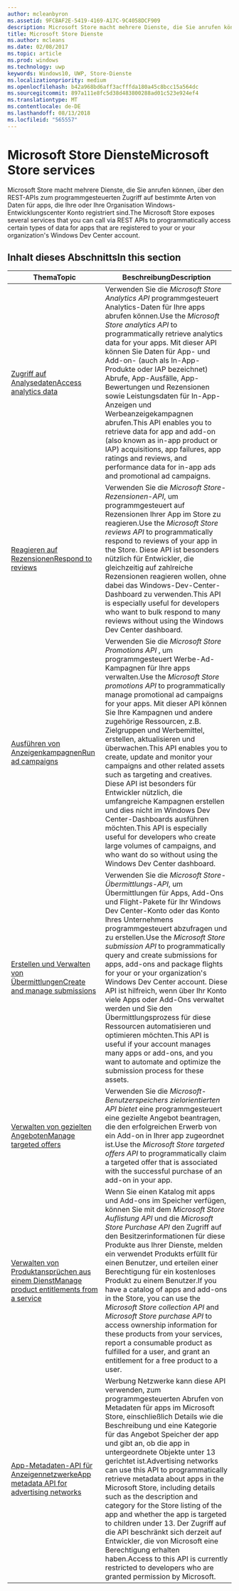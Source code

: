 ```yaml
---
author: mcleanbyron
ms.assetid: 9FCBAF2E-5419-4169-A17C-9C4058DCF909
description: Microsoft Store macht mehrere Dienste, die Sie anrufen können, über den REST-APIs zum programmgesteuerten Zugriff auf bestimmte Arten von Daten für apps, die für Ihre oder Ihrer Organisation registriert sind '' s Entwicklungscenter für Windows-Konto.
title: Microsoft Store Dienste
ms.author: mcleans
ms.date: 02/08/2017
ms.topic: article
ms.prod: windows
ms.technology: uwp
keywords: Windows10, UWP, Store-Dienste
ms.localizationpriority: medium
ms.openlocfilehash: b42a968bd6aff3acfffda180a45c8bcc15a564dc
ms.sourcegitcommit: 897a111e8fc5d38d483800288ad01c523e924ef4
ms.translationtype: MT
ms.contentlocale: de-DE
ms.lasthandoff: 08/13/2018
ms.locfileid: "565557"
---
```

# <a name="microsoft-store-services"></a><span data-ttu-id="71c2d-104">Microsoft Store Dienste</span><span class="sxs-lookup"><span data-stu-id="71c2d-104">Microsoft Store services</span></span>

<span data-ttu-id="71c2d-105">Microsoft Store macht mehrere Dienste, die Sie anrufen können, über den REST-APIs zum programmgesteuerten Zugriff auf bestimmte Arten von Daten für apps, die Ihre oder Ihre Organisation Windows-Entwicklungscenter Konto registriert sind.</span><span class="sxs-lookup"><span data-stu-id="71c2d-105">The Microsoft Store exposes several services that you can call via REST APIs to programmatically access certain types of data for apps that are registered to your or your organization's Windows Dev Center account.</span></span>

## <a name="in-this-section"></a><span data-ttu-id="71c2d-106">Inhalt dieses Abschnitts</span><span class="sxs-lookup"><span data-stu-id="71c2d-106">In this section</span></span>


| <span data-ttu-id="71c2d-107">Thema</span><span class="sxs-lookup"><span data-stu-id="71c2d-107">Topic</span></span>            | <span data-ttu-id="71c2d-108">Beschreibung</span><span class="sxs-lookup"><span data-stu-id="71c2d-108">Description</span></span>                 |
|------------------|-----------------------------|
| [<span data-ttu-id="71c2d-109">Zugriff auf Analysedaten</span><span class="sxs-lookup"><span data-stu-id="71c2d-109">Access analytics data</span></span>](access-analytics-data-using-windows-store-services.md) | <span data-ttu-id="71c2d-110">Verwenden Sie die *Microsoft Store Analytics API* programmgesteuert Analytics-Daten für Ihre apps abrufen können.</span><span class="sxs-lookup"><span data-stu-id="71c2d-110">Use the *Microsoft Store analytics API* to programmatically retrieve analytics data for your apps.</span></span> <span data-ttu-id="71c2d-111">Mit dieser API können Sie Daten für App- und Add-on- (auch als In-App-Produkte oder IAP bezeichnet) Abrufe, App-Ausfälle, App-Bewertungen und Rezensionen sowie Leistungsdaten für In-App-Anzeigen und Werbeanzeigekampagnen abrufen.</span><span class="sxs-lookup"><span data-stu-id="71c2d-111">This API enables you to retrieve data for app and add-on (also known as in-app product or IAP) acquisitions, app failures, app ratings and reviews, and performance data for in-app ads and promotional ad campaigns.</span></span> |
| [<span data-ttu-id="71c2d-112">Reagieren auf Rezensionen</span><span class="sxs-lookup"><span data-stu-id="71c2d-112">Respond to reviews</span></span>](respond-to-reviews-using-windows-store-services.md) | <span data-ttu-id="71c2d-113">Verwenden Sie die *Microsoft Store-Rezensionen-API*, um programmgesteuert auf Rezensionen Ihrer App im Store zu reagieren.</span><span class="sxs-lookup"><span data-stu-id="71c2d-113">Use the *Microsoft Store reviews API* to programmatically respond to reviews of your app in the Store.</span></span> <span data-ttu-id="71c2d-114">Diese API ist besonders nützlich für Entwickler, die gleichzeitig auf zahlreiche Rezensionen reagieren wollen, ohne dabei das Windows-Dev-Center-Dashboard zu verwenden.</span><span class="sxs-lookup"><span data-stu-id="71c2d-114">This API is especially useful for developers who want to bulk respond to many reviews without using the Windows Dev Center dashboard.</span></span>  |
| [<span data-ttu-id="71c2d-115">Ausführen von Anzeigenkampagnen</span><span class="sxs-lookup"><span data-stu-id="71c2d-115">Run ad campaigns</span></span>](run-ad-campaigns-using-windows-store-services.md) | <span data-ttu-id="71c2d-116">Verwenden Sie die *Microsoft Store Promotions API* , um programmgesteuert Werbe-Ad-Kampagnen für Ihre apps verwalten.</span><span class="sxs-lookup"><span data-stu-id="71c2d-116">Use the *Microsoft Store promotions API* to programmatically manage promotional ad campaigns for your apps.</span></span> <span data-ttu-id="71c2d-117">Mit dieser API können Sie Ihre Kampagnen und andere zugehörige Ressourcen, z.B. Zielgruppen und Werbemittel, erstellen, aktualisieren und überwachen.</span><span class="sxs-lookup"><span data-stu-id="71c2d-117">This API enables you to create, update and monitor your campaigns and other related assets such as targeting and creatives.</span></span> <span data-ttu-id="71c2d-118">Diese API ist besonders für Entwickler nützlich, die umfangreiche Kampagnen erstellen und dies nicht im Windows Dev Center-Dashboards ausführen möchten.</span><span class="sxs-lookup"><span data-stu-id="71c2d-118">This API is especially useful for developers who create large volumes of campaigns, and who want do so without using the Windows Dev Center dashboard.</span></span> |
| [<span data-ttu-id="71c2d-119">Erstellen und Verwalten von Übermittlungen</span><span class="sxs-lookup"><span data-stu-id="71c2d-119">Create and manage submissions</span></span>](create-and-manage-submissions-using-windows-store-services.md) | <span data-ttu-id="71c2d-120">Verwenden Sie die *Microsoft Store-Übermittlungs-API*, um Übermittlungen für Apps, Add-Ons und Flight-Pakete für Ihr Windows Dev Center-Konto oder das Konto Ihres Unternehmens programmgesteuert abzufragen und zu erstellen.</span><span class="sxs-lookup"><span data-stu-id="71c2d-120">Use the *Microsoft Store submission API* to programmatically query and create submissions for apps, add-ons and package flights for your or your organization's Windows Dev Center account.</span></span> <span data-ttu-id="71c2d-121">Diese API ist hilfreich, wenn über Ihr Konto viele Apps oder Add-Ons verwaltet werden und Sie den Übermittlungsprozess für diese Ressourcen automatisieren und optimieren möchten.</span><span class="sxs-lookup"><span data-stu-id="71c2d-121">This API is useful if your account manages many apps or add-ons, and you want to automate and optimize the submission process for these assets.</span></span> |
| [<span data-ttu-id="71c2d-122">Verwalten von gezielten Angeboten</span><span class="sxs-lookup"><span data-stu-id="71c2d-122">Manage targeted offers</span></span> ](manage-targeted-offers-using-windows-store-services.md) | <span data-ttu-id="71c2d-123">Verwenden Sie die *Microsoft-Benutzerspeichers zielorientierten API bietet* eine programmgesteuert eine gezielte Angebot beantragen, die den erfolgreichen Erwerb von ein Add-on in Ihrer app zugeordnet ist.</span><span class="sxs-lookup"><span data-stu-id="71c2d-123">Use the *Microsoft Store targeted offers API* to programmatically claim a targeted offer that is associated with the successful purchase of an add-on in your app.</span></span> |
| [<span data-ttu-id="71c2d-124">Verwalten von Produktansprüchen aus einem Dienst</span><span class="sxs-lookup"><span data-stu-id="71c2d-124">Manage product entitlements from a service</span></span>](view-and-grant-products-from-a-service.md)  | <span data-ttu-id="71c2d-125">Wenn Sie einen Katalog mit apps und Add-ons im Speicher verfügen, können Sie mit dem *Microsoft Store Auflistung API* und die *Microsoft Store Purchase API* den Zugriff auf den Besitzerinformationen für diese Produkte aus Ihrer Dienste, melden ein verwendet Produkts erfüllt für einen Benutzer, und erteilen einer Berechtigung für ein kostenloses Produkt zu einem Benutzer.</span><span class="sxs-lookup"><span data-stu-id="71c2d-125">If you have a catalog of apps and add-ons in the Store, you can use the *Microsoft Store collection API* and *Microsoft Store purchase API* to access ownership information for these products from your services, report a consumable product as fulfilled for a user, and grant an entitlement for a free product to a user.</span></span>  |
| [<span data-ttu-id="71c2d-126">App-Metadaten-API für Anzeigennetzwerke</span><span class="sxs-lookup"><span data-stu-id="71c2d-126">App metadata API for advertising networks</span></span>](app-metadata-api-for-advertising-networks.md)  | <span data-ttu-id="71c2d-127">Werbung Netzwerke kann diese API verwenden, zum programmgesteuerten Abrufen von Metadaten für apps im Microsoft Store, einschließlich Details wie die Beschreibung und eine Kategorie für das Angebot Speicher der app und gibt an, ob die app in untergeordnete Objekte unter 13 gerichtet ist.</span><span class="sxs-lookup"><span data-stu-id="71c2d-127">Advertising networks can use this API to programmatically retrieve metadata about apps in the Microsoft Store, including details such as the description and category for the Store listing of the app and whether the app is targeted to children under 13.</span></span> <span data-ttu-id="71c2d-128">Der Zugriff auf die API beschränkt sich derzeit auf Entwickler, die von Microsoft eine Berechtigung erhalten haben.</span><span class="sxs-lookup"><span data-stu-id="71c2d-128">Access to this API is currently restricted to developers who are granted permission by Microsoft.</span></span>  |
